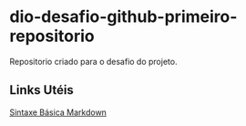 # dio-desafio-github-primeiro-repositorio
Repositorio criado para o desafio do projeto.

## Links Utéis
[Sintaxe Básica Markdown](https://www.markdownguide.org/basic-syntax/)

